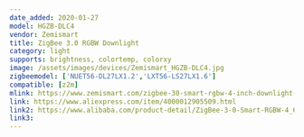 ```yaml
---
date_added: 2020-01-27
model: HGZB-DLC4
vendor: Zemismart
title: ZigBee 3.0 RGBW Downlight
category: light
supports: brightness, colortemp, colorxy
image: /assets/images/devices/Zemismart_HGZB-DLC4.jpg
zigbeemodel: ['NUET56-DL27LX1.2','LXT56-LS27LX1.6']
compatible: [z2m]
mlink: https://www.zemismart.com/zigbee-30-smart-rgbw-4-inch-downlight-led-bulb-light-work-with-amazon-echo-plus-directly-12w-smart-lighting-solution-p0211.html
link: https://www.aliexpress.com/item/4000012905509.html
link2: https://www.alibaba.com/product-detail/ZigBee-3-0-Smart-RGBW-4_62395368597.html
link3: 
---
```

